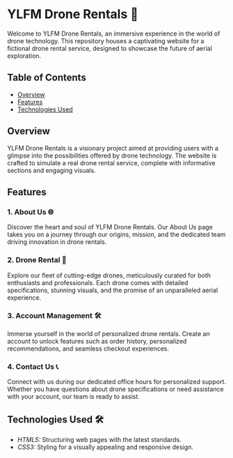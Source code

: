 # YLFM Drone Rentals 🚁

Welcome to YLFM Drone Rentals, an immersive experience in the world of drone technology. This repository houses a captivating website for a fictional drone rental service, designed to showcase the future of aerial exploration.

## Table of Contents

- [Overview](#overview)
- [Features](#features)
- [Technologies Used](#technologies-used)

## Overview

YLFM Drone Rentals is a visionary project aimed at providing users with a glimpse into the possibilities offered by drone technology. The website is crafted to simulate a real drone rental service, complete with informative sections and engaging visuals.

## Features

### 1. About Us 🌐
Discover the heart and soul of YLFM Drone Rentals. Our About Us page takes you on a journey through our origins, mission, and the dedicated team driving innovation in drone rentals.

### 2. Drone Rental 🚀
Explore our fleet of cutting-edge drones, meticulously curated for both enthusiasts and professionals. Each drone comes with detailed specifications, stunning visuals, and the promise of an unparalleled aerial experience.

### 3. Account Management 🛠️
Immerse yourself in the world of personalized drone rentals. Create an account to unlock features such as order history, personalized recommendations, and seamless checkout experiences.

### 4. Contact Us 📞
Connect with us during our dedicated office hours for personalized support. Whether you have questions about drone specifications or need assistance with your account, our team is ready to assist.

## Technologies Used 🛠️

- *HTML5:* Structuring web pages with the latest standards.
- *CSS3:* Styling for a visually appealing and responsive design.
